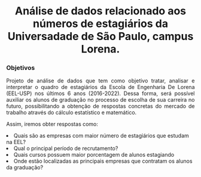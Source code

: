 <h1 align='center'> Análise de dados relacionado aos números de estagiários da Universadade de São Paulo, campus Lorena. </h1>

<h3> Objetivos </h3>
<p align='justify'> 
Projeto de análise de dados que tem como objetivo tratar, analisar e interpretar o quadro de estagiários da Escola de Engenharia De Lorena (EEL-USP) nos últimos 6 anos (2016-2022). Dessa forma, será possível auxiliar os alunos de graduação no processo de escolha de sua carreira no futuro, possibilitando a obtenção de respostas concretas do mercado de trabalho através do cálculo estatístico e matemático.</p>
<p>
Assim, iremos obter respostas como:
<li>  Quais são as empresas com maior número de estagiários que estudam na EEL? </li> 
<li>  Qual o principal período de recrutamento? </li> 
<li>  Quais cursos possuem maior porcentagem de alunos estagiando </li> 
<li> Onde estão localizadas as principais empresas que contratam os alunos da graduação?  </li>

</p>

